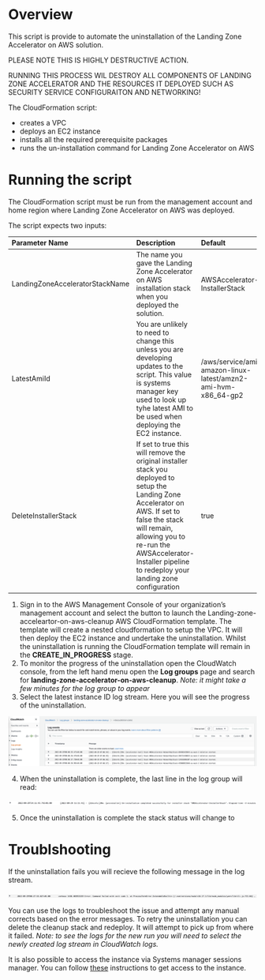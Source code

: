 # Overview

This script is provide to automate the uninstallation of the Landing Zone Accelerator on AWS solution.

PLEASE NOTE THIS IS HIGHLY DESTRUCTIVE ACTION.

RUNNING THIS PROCESS WIL DESTROY ALL COMPONENTS OF LANDING ZONE ACCELERATOR AND THE RESOURCES IT DEPLOYED SUCH AS SECURITY SERVICE CONFIGURAITON AND NETWORKING!

The CloudFormation script:

- creates a VPC
- deploys an EC2 instance
- installs all the required prerequisite packages
- runs the un-installation command for Landing Zone Accelerator on AWS

# Running the script

The CloudFormation script must be run from the management account and home region where Landing Zone Accelerator on AWS was deployed.

The script expects two inputs:

| **Parameter Name** | **Description** | **Default** |
|:---------------|:---------------|:---------------|
|LandingZoneAcceleratorStackName|The name you gave the Landing Zone Accelerator on AWS installation stack when you deployed the solution.|AWSAccelerator-InstallerStack|
|LatestAmiId|You are unlikely to need to change this unless you are developing updates to the script. This value is systems manager key used to look up tyhe latest AMI to be used when deploying the EC2 instance.|/aws/service/ami-amazon-linux-latest/amzn2-ami-hvm-x86_64-gp2|
|DeleteInstallerStack|If set to true this will remove the original installer stack you deployed to setup the Landing Zone Accelerator on AWS. If set to false the stack will remain, allowing you to re-run the AWSAccelerator-Installer pipeline to redeploy your landing zone configuration|true|

1. Sign in to the AWS Management Console of your organization’s management account and select the button to launch the Landing-zone-acceleartor-on-aws-cleanup AWS CloudFormation template. The template will create a nested cloudformation to setup the VPC. It will then deploy the EC2 instance and undertake the uninstallation. Whilst the uninstallation is running the CloudFormation template will remain in the **CREATE_IN_PROGRESS** stage.
2. To monitor the progress of the uninstallation open the CloudWatch console, from the left hand menu open the **Log groups** page and search for **landing-zone-accelerator-on-aws-cleanup**. *Note: it might take a few minutes for the log group to appear*
3. Select the latest instance ID log stream. Here you will see the progress of the uninstallation.

![Log stream uninstallation event example](images/cloudwatch-log-stream.png)

4. When the uninstallation is complete, the last line in the log group will read:

![Completion status example](images/completion.png)

5. Once the uninstallation is complete the stack status will change to 

# Troublshooting

If the uninstallation fails you will recieve the following message in the log stream.

![Failure status example](images/failure.png)

You can use the logs to troubleshoot the issue and attempt any manual corrects based on the error messages.
To retry the uninstallation you can delete the cleanup stack and redeploy. It will attempt to pick up from where it failed.
*Note: to see the logs for the new run you will need to select the newly created log stream in CloudWatch logs.*

It is also possible to access the instance via Systems manager sessions manager. You can follow [these](https://docs.aws.amazon.com/AWSEC2/latest/UserGuide/session-manager.html) instructions to get access to the instance.
